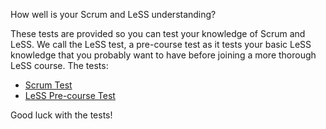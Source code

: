 How well is your Scrum and LeSS understanding?

These tests are provided so you can test your knowledge of Scrum and
LeSS. We call the LeSS test, a pre-course test as it tests your basic
LeSS knowledge that you probably want to have before joining a more
thorough LeSS course. The tests:

* [Scrum Test](scrum.html)
* [LeSS Pre-course Test](pre-course.html)

Good luck with the tests!